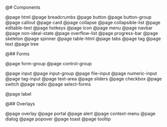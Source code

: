 @# Components

<!-- Exact ordering of components in the navbar: -->

@page html
@page breadcrumbs
@page button
@page button-group
@page callout
@page card
@page collapse
@page collapsible-list
@page editable-text
@page hotkeys
@page icon
@page menu
@page navbar
@page non-ideal-state
@page overflow-list
@page progress-bar
@page skeleton
@page spinner
@page table-html
@page tabs
@page tag
@page text
@page tree

@## Forms

@page form-group
@page control-group

<!-- ordering of these guys needs some work... what makes sense?? -->
@page input
@page input-group
@page file-input
@page numeric-input
@page tag-input
@page text-area
@page sliders
@page checkbox
@page switch
@page radio
@page select-forms

<!-- this guy's gonna go away shortly -->
@page label

@## Overlays

<!-- now people will read the Overlay docs!! -->
@page overlay
@page portal
@page alert
@page context-menu
@page dialog
@page popover
@page toast
@page tooltip
